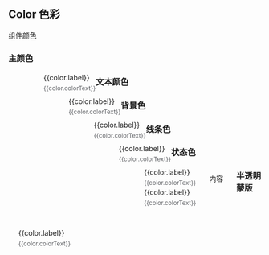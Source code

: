 <style lang="less" scoped>
  .el-row {
    margin-bottom: 20px;
    &:last-child {
      margin-bottom: 0;
    }
  }
  .color-box {
    float: left;
    width: 50px;
    height: 50px;
    border-radius: 50%;
  }
  .content-box {
    float: left;
    width: 80px;
    height: 30px;
    margin-top: 10px;
    line-height: 30px;
    text-align: center;
  }
  .color-text {
    float: left;
    margin: 3px 0 0 20px;
    div {
      margin-bottom: 5px;
    }
    span {
      font-size: 12px;
      color: #606266;
    }
  }
</style>
<script>
  export default {
    data() {
      return {
        mainColor: [
          [{
            label: '重点提醒色',
            colorText: '#3654EA'
          },
          {
            label: '成功提示色',
            colorText: '#40B317'
          }],
          [{
            label: '提醒色',
            colorText: '#F89816'
          },
          {
            label: '警示色',
            colorText: '#FF0000'
          }]
        ],
        textColor: [
          [{
            label: '主标题色、重要icon色',
            colorText: '#303133'
          },
          {
            label: '次要信息色、默认文字色',
            colorText: '#606266'
          }],
          [{
            label: '禁用文字色',
            colorText: '#909399'
          },
          {
            label: '暗提示色、次要icon色',
            colorText: '#C0C4CC'
          }]
        ],
        bgColor: [
          [{
            label: '禁用按钮底色',
            colorText: '#DBE1EA'
          },
          {
            label: '网页底板颜色',
            colorText: '#F0F2F5'
          }],
          [{
            label: '输入下拉框等空间失效背景色',
            colorText: '#F5F7FA'
          },
          {
            label: '表头颜色',
            colorText: '#FAFAFA'
          }]
        ],
        lineColor: [
          [{
            label: '控件默认边框色',
            colorText: '#DCDFE6'
          },
          {
            label: '表格边框和分割线色',
            colorText: '#EBEEF5'
          }],
        ],
        statusColor: [
          [{
            label: '次要按钮背景描边色',
            colorText: '#E7EBFF / #A3AEE7',
            statusStyle: {
              backgroundColor: '#E7EBFF',
              'border': '1px solid #A3AEE7'
            }
          },
          {
            label: '经过',
            statusStyle: {
              backgroundColor: '#526DF6',
            },
            colorText: '#526DF6'
          }],
          [{
            label: '普通',
            statusStyle: {
              backgroundColor: '#3654EA',
            },
            colorText: '#3654EA'
          },
          {
            label: '点击',
            statusStyle: {
              backgroundColor: '#3F55C2',
            },
            colorText: '#3F55C2'
          }]
        ],
        contentColor: [
          [{
            label: '普通',
            contentStyle: {
              backgroundColor: '#FFFFFF',
              color: '#606266',
            },
            colorText: '#FFFFFF / #606266'
          },
          {
            label: '经过',
            contentStyle: {
              backgroundColor: '#F8F9FD',
              color: '#606266',
            },
            colorText: '#F8F9FD / #606266'
          }],
          [{
            label: '点击',
            contentStyle: {
              backgroundColor: '#F8F9FD',
              color: '#3654EA',
            },
            colorText: '#F8F9FD / #3654EA'
          },
          {
            label: '辅助警示',
            contentStyle: {
              backgroundColor: '#FCF2E6',
              color: '#606266',
            },
            colorText: '#FCF2E6 / #606266'
          }],
          [
          {
            label: '成功状态',
            contentStyle: {
              backgroundColor: '#F0F9EB',
              color: '#606266',
            },
            colorText: '#F0F9EB / #606266'
          }
          ]
        ],
        maskingColor: [
          [{
            label: '悬浮出现的气泡',
            maskingStyle: {
              backgroundColor: 'rgba(0, 0, 0, .75)'
            },
            colorText: '#000000(75%)'
          },
          {
            label: '弹窗背后的蒙版',
            colorText: '#000000(45%)',
            maskingStyle: {
              backgroundColor: 'rgba(0, 0, 0, .45)'
            }
          }],
          [{
            label: '滚动条',
            colorText: '#000000(15%)',
            maskingStyle: {
              backgroundColor: 'rgba(0, 0, 0, .15)'
            }
          },
          {
            label: '下拉框、卡片投影',
            colorText: '#000000(6%), x(0), y(2), 模糊(12)',
            bgColor: '#ffffff',
            maskingStyle: {
              backgroundColor: '#ffffff',
              'box-shadow': '0px 2px 12px 0px rgba(0, 0, 0, .06)'
            }
          }]
        ]
      }
    }
  }
</script>
## Color 色彩
组件颜色
### 主颜色

<div>
  <el-row v-for="(item, index) in mainColor" :key="index">
    <el-col v-for="color in item" :key="color.label" :span="12">
      <div class="color-box" :style="{ background: color.colorText }"></div>
      <div class="color-text">
        <div>{{color.label}}</div>
        <span>{{color.colorText}}</span>
      </div>
    </el-col>
  </el-row>
</div>

### 文本颜色

<div>
  <el-row v-for="(item, index) in textColor" :key="index">
    <el-col v-for="color in item" :key="color.label" :span="12">
      <div class="color-box" :style="{ background: color.colorText }"></div>
      <div class="color-text">
        <div>{{color.label}}</div>
        <span>{{color.colorText}}</span>
      </div>
    </el-col>
  </el-row>
</div>

### 背景色

<div>
  <el-row v-for="(item, index) in bgColor" :key="index">
    <el-col v-for="color in item" :key="color.label" :span="12">
      <div class="color-box" :style="{ background: color.colorText }"></div>
      <div class="color-text">
        <div>{{color.label}}</div>
        <span>{{color.colorText}}</span>
      </div>
    </el-col>
  </el-row>
</div>

### 线条色

<div>
  <el-row v-for="(item, index) in lineColor" :key="index">
    <el-col v-for="color in item" :key="color.label" :span="12">
      <div class="color-box" :style="{ background: color.colorText }"></div>
      <div class="color-text">
        <div>{{color.label}}</div>
        <span>{{color.colorText}}</span>
      </div>
    </el-col>
  </el-row>
</div>

### 状态色

<div>
  <el-row v-for="(item, index) in statusColor" :key="index">
    <el-col v-for="color in item" :key="color.label" :span="12">
      <div class="color-box" :style="color.statusStyle"></div>
      <div class="color-text">
        <div>{{color.label}}</div>
        <span>{{color.colorText}}</span>
      </div>
    </el-col>
  </el-row>
  <el-row v-for="(item, index) in contentColor" :key="index">
    <el-col v-for="color in item" :key="color.label" :span="12">
      <div class="content-box" :style="color.contentStyle">内容</div>
      <div class="color-text">
        <div>{{color.label}}</div>
        <span>{{color.colorText}}</span>
      </div>
    </el-col>
  </el-row>
</div>

### 半透明蒙版

<div>
  <el-row v-for="(item, index) in maskingColor" :key="index">
    <el-col v-for="color in item" :key="color.label" :span="12">
      <div class="color-box" :style="color.maskingStyle"></div>
      <div class="color-text">
        <div>{{color.label}}</div>
        <span>{{color.colorText}}</span>
      </div>
    </el-col>
  </el-row>
</div>

